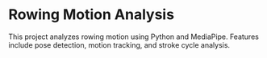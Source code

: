 # Rowing Motion Analysis
This project analyzes rowing motion using Python and MediaPipe. 
Features include pose detection, motion tracking, and stroke cycle analysis.
